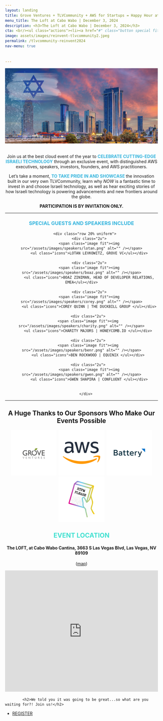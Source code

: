 ```yaml
---
layout: landing
title: Grove Ventures + TLVCommunity + AWS for Startups = Happy Hour at AWS Re:Invent 2024 
menu_title: The Loft at Cabo Wabo | December 3, 2024
description: <h3>The Loft at Cabo Wabo | December 3, 2024</h3>
cta: <br/><ul class="actions"><li><a href="#" class="button special fit" target="_blank"> REGISTER</a></li><li><a href="#" class="button fit" target="_blank"> SPONSOR</a></li></ul>
image: assets/images/reinvent-tlvcommunity2.jpeg
permalink: /tlvcommunity-reinvent2024
nav-menu: true


---
```


<!-- Main -->
<div id="main" class="alt">

<!-- One -->
<section id="one">
	<div class="inner">


 <div class="box" style="text-align: center;">

<img src="/assets/images/reinvent-tlvcommunity2.png">	

<br>
<br>

<p>Join us at the best cloud event of the year to <strong style="text-transform: uppercase; color: #34b4dd" >celebrate cutting-edge Israeli technology</strong> through an exclusive event, with distinguished AWS executives, speakers, investors, founders, and AWS practitioners.</p>

<p>
Let’s take a moment, <strong style="text-transform: uppercase; color: #34b4dd" >to take pride in and showcase </strong> the innovation built in our very own TLVCommunity, learn why <em>NOW</em> is a fantastic time to invest in and choose Israeli technology, as well as hear exciting stories of how Israeli technology is powering advancements and new frontiers around the globe.
</p>

<strong>PARTICIPATION IS BY INVITATION ONLY.</strong>
<hr />

<h3 style="text-transform: uppercase; color: #34b4dd">SPECIAL GUESTS AND SPEAKERS INCLUDE</h3>


       <div class="row 20% uniform">
           <div class="2u">
           <span class="image fit"><img src="/assets/images/speakers/lotan.png" alt="" /></span>
           <ul class="icons">LOTAN LEVKOWITZ, GROVE VC</ul></div>
   
           <div class="2u">
           <span class="image fit"><img src="/assets/images/speakers/boaz.png" alt="" /></span>
           <ul class="icons">BOAZ ZINIMAN, HEAD OF DEVELOPER RELATIONS, EMEA</ul></div>
   
           <div class="2u">
           <span class="image fit"><img src="/assets/images/speakers/corey.png" alt="" /></span>
           <ul class="icons">COREY QUINN | THE DUCKBILL GROUP </ul></div>
   
          <div class="2u">
          <span class="image fit"><img src="/assets/images/speakers/charity.png" alt="" /></span>
          <ul class="icons">CHARITY MAJORS | HONEYCOMB.IO </ul></div>
   
          <div class="2u">
          <span class="image fit"><img src="/assets/images/speakers/benr.png" alt="" /></span>
          <ul class="icons">BEN ROCKWOOD | EQUINIX </ul></div>

          <div class="2u">
           <span class="image fit"><img src="/assets/images/speakers/gwen.png" alt="" /></span>
           <ul class="icons">GWEN SHAPIRA | CONFLUENT </ul></div>
   
           
        </div>

<hr/>

<h2> A Huge Thanks to Our Sponsors Who Make Our Events Possible </h2>
 <!--<a href="https://wing.cloud"
        target="_blank"><img src="/assets/images/sponsor-logos/wing-2-logo-SQ.png"
             width="150px"></a>&nbsp;&nbsp;<a
        href="https://firefly.ai"
        target="_blank"><img src="/assets/images/sponsor-logos/firefly-logo-SQ.png" width="150px"></a>&nbsp;&nbsp;<a
        href="https://raven.io"
        target="_blank"><img src="/assets/images/sponsor-logos/raven-logo-SQ.png" width="150px"></a>&nbsp;&nbsp;<a
        href="https://aerospike.com"
        target="_blank"><img src="/assets/images/sponsor-logos/aerospike-SQ.png" width="150px"></a>&nbsp;&nbsp;<a
        href="https://pointfive.co"
        target="_blank"><img src="/assets/images/sponsor-logos/pointfive-logo-SQ.png" width="150px"></a>&nbsp;&nbsp;<a
        href="https://jit.io"
        target="_blank"><img src="/assets/images/sponsor-logos/jit-SQ.png" width="150px"></a>-->&nbsp;&nbsp;<a
        href="https://www.grovevc.com/"
        target="_blank"><img src="/assets/images/sponsor-logos/grove-SQ.png" width="150px"></a>&nbsp;&nbsp;<a
        href="https://aws.amazon.com/local/israel/"
        target="_blank"><img src="/assets/images/sponsor-logos/aws-SQ.png" width="150px"></a>&nbsp;&nbsp;<a
        href="https://www.battery.com/"
        target="_blank"><img src="/assets/images/sponsor-logos/battery-SQ.png" width="150px"></a>&nbsp;&nbsp;<a
        href="https://rtfmplease.dev"
        target="_blank"><img src="/assets/images/sponsor-logos/rtfm-SQ.png" width="150px"></a>

</div>
               
<div class="inner">

 <div class="box" style="text-align: center;">
       <h2 style="text-transform: uppercase; color: turquoise;">EVENT LOCATION</h2>
       <h4>The LOFT, at Cabo Wabo Cantina, 3663 S Las Vegas Blvd, Las Vegas, NV 89109</h4>
       <p>(<a href="https://maps.app.goo.gl/XBFe52gFTqcos43UA" target="_blank">map</a>)</p>
  
   <p style="text-align: center;"> <iframe src="https://www.google.com/maps/embed?pb=!1m18!1m12!1m3!1d3223.2783728729764!2d-115.17506562369411!3d36.11107530624113!2m3!1f0!2f0!3f0!3m2!1i1024!2i768!4f13.1!3m3!1m2!1s0x80c8c4313c6cb1b5%3A0xc229bda6c7f630b4!2sThe%20LOFT%20at%20Cabo%20Wabo%20Cantina!5e0!3m2!1sen!2sil!4v1724586261735!5m2!1sen!2sil" width="100%" height="400" style="border:0;" allowfullscreen="" loading="lazy"></iframe></p>



</div>


<a id="register"></a>

			<h2>We told you it was going to be great...so what are you waiting for?! Join us!</h2>
<ul class="actions">
                    <li><a href="https://lu.ma/devops-community-day-2024" class="button next">REGISTER</a></li>
                </ul>

</div>

